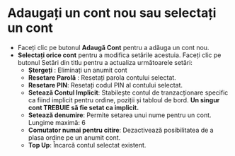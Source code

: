# **Adaugați un cont nou sau selectați un cont**

- Faceți clic pe butonul **Adaugă Cont** pentru a adăuga un cont nou.
- **Selectați orice cont** pentru a modifica setările acestuia. Faceți clic pe butonul Setări din titlu pentru a actualiza următoarele setări:
  - **Ștergeți** : Eliminați un anumit cont
  - **Resetare Parolă** : Resetați parola contului selectat.
  - **Resetare PIN**: Resetați codul PIN al contului selectat.
  - **Setează Contul Implicit**: Stabilește contul de tranzacționare specific ca fiind implicit pentru ordine, poziții și tabloul de bord.  **Un singur cont TREBUIE să fie setat ca implicit.**
  - **Setează denumire**: Permite setarea unui nume pentru un cont. Lungime maximă: 6
  - **Comutator numai pentru citire**: Dezactivează posibilitatea de a plasa ordine pe un anumit cont.
  - **Top Up**: Încarcă contul selectat existent.